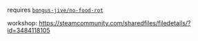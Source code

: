 requires [`bongus-jive/no-food-rot`](https://github.com/bongus-jive/no-food-rot)

workshop: https://steamcommunity.com/sharedfiles/filedetails/?id=3484118105
